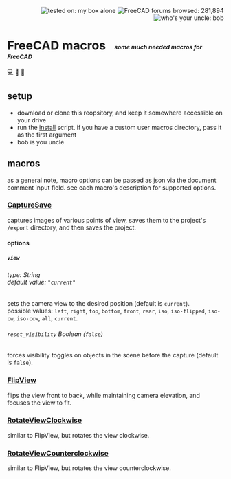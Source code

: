 <p align="right">
  <img src="https://img.shields.io/badge/tested%20on-my%20box%20alone-lightseagreen"
       alt="tested on: my box alone" />
  <img src="https://img.shields.io/badge/FreeCAD%20forums%20browsed-281,894-2057a9"
       alt="FreeCAD forums browsed: 281,894" />
  <img src="https://img.shields.io/badge/who's%20your%20uncle-bob-lightskyblue"
       alt="who's your uncle: bob" />
</p>

# FreeCAD macros &nbsp; <sub><sub><sup><sup>_some much needed macros for FreeCAD_</sup></sup></sub></sub>

💻 📐 🤖


## setup
                      
- download or clone this reopsitory, and keep it somewhere accessible on your drive
- run the [install][1] script. if you have a custom user macros directory, pass it as the first argument
- bob is you uncle


## macros

as a general note, macro options can be passed as json via the document comment input field. see each macro's description for supported options.             

### [CaptureSave][2]

captures images of various points of view, saves them to the project's `/export` directory, and then saves the project.  

#### options

##### `view` 
###### type: *String*<br/>default value: `"current"` 

sets the camera view to the desired position (default is `current`).  
possible values: `left`, `right`, `top`, `bottom`, `front`, `rear`, `iso`, `iso-flipped`, `iso-cw`, `iso-ccw`, `all`, `current`.

###### `reset_visibility` *Boolean* (`false`) 

forces visibility toggles on objects in the scene before the capture (default is `false`). 

### [FlipView][3]

flips the view front to back, while maintaining camera elevation, and focuses the view to fit.

### [RotateViewClockwise][4]

similar to FlipView, but rotates the view clockwise.

### [RotateViewCounterclockwise][5]

similar to FlipView, but rotates the view counterclockwise.





[1]: /bin/install.sh
[2]: /macros/CaptureSave.py
[3]: /macros/FlipView.py
[4]: /macros/RotateViewClockwise.py
[5]: /macros/RotateViewCounterclockwise.py
